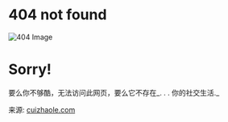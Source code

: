 # 404 not found

![404 Image](https://www.cuizhaole.comhttps://www.cuizhaole.com/themes/db-shi-xun-zhong-guo-qu-guan-fang-wang-zhan//404.png)

# Sorry!

要么你不够酷，无法访问此网页，要么它不存在_. . . 你的社交生活._

来源: [cuizhaole.com](https://www.cuizhaole.com)